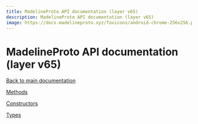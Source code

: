 ```yaml
---
title: MadelineProto API documentation (layer v65)
description: MadelineProto API documentation (layer v65)
image: https://docs.madelineproto.xyz/favicons/android-chrome-256x256.png
---
```

# MadelineProto API documentation (layer v65)  

[Back to main documentation](..)  


[Methods](methods/)

[Constructors](constructors/)

[Types](types/)